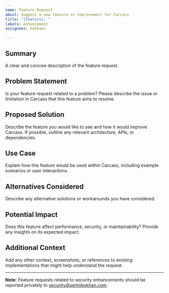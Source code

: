 ```yaml
---
name: Feature Request
about: Suggest a new feature or improvement for Carcass
title: "[Feature]: "
labels: enhancement
assignees: kokhans

---
```


## Summary

A clear and concise description of the feature request.

## Problem Statement

Is your feature request related to a problem? Please describe the issue or limitation in Carcass that this feature aims to resolve.

## Proposed Solution

Describe the feature you would like to see and how it would improve Carcass. If possible, outline any relevant architecture, APIs, or dependencies.

## Use Case

Explain how this feature would be used within Carcass, including example scenarios or user interactions.

## Alternatives Considered

Describe any alternative solutions or workarounds you have considered.

## Potential Impact

Does this feature affect performance, security, or maintainability? Provide any insights on its expected impact.

## Additional Context

Add any other context, screenshots, or references to existing implementations that might help understand the request.

---

**Note**: Feature requests related to security enhancements should be reported privately to [security@serhiikokhan.com](mailto:security@serhiikokhan.com).
